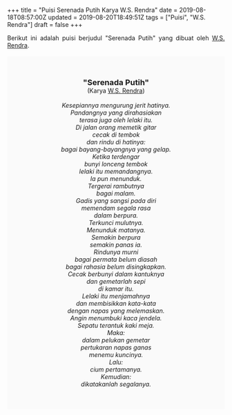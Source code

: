 +++
title = "Puisi Serenada Putih Karya W.S. Rendra"
date = 2019-08-18T08:57:00Z
updated = 2019-08-20T18:49:51Z
tags = ["Puisi", "W.S. Rendra"]
draft = false
+++

<div dir="ltr" style="text-align: left;" trbidi="on"><div style="text-align: justify;">Berikut ini adalah puisi berjudul "Serenada Putih" yang dibuat oleh <a href="https://ensiklopedia.kemdikbud.go.id/sastra/artikel/Rendra" target="_blank">W.S. Rendra</a>.</div><br /><div style="background: #FAFAFA; font-size: 14px; height: auto; margin: 0 auto; padding: 50px; text-align: center; width: auto;"><span style="font-size: 18px;"><b>"Serenada Putih"</b></span><br />(Karya <a href="https://www.sekata.web.id/tags/w.s.-rendra" target="_blank">W.S. Rendra</a>) <br /><br /><i>Kesepiannya mengurung jerit hatinya.<br />Pandangnya yang dirahasiakan<br />terasa juga oleh lelaki itu.<br />Di jalan orang memetik gitar<br />cecak di tembok<br />dan rindu di hatinya:<br />bagai bayang-bayangnya yang gelap.<br />Ketika terdengar<br />bunyi lonceng tembok<br />lelaki itu memandangnya.<br />Ia pun menunduk.<br />Tergerai rambutnya<br />bagai malam.<br />Gadis yang sangsi pada diri<br />memendam segala rasa<br />dalam berpura.<br />Terkunci mulutnya.<br />Menunduk matanya.<br />Semakin berpura<br />semakin panas ia.<br />Rindunya murni<br />bagai permata belum diasah<br />bagai rahasia belum disingkapkan.<br />Cecak berbunyi dalam kantuknya<br />dan gemetarlah sepi<br />di kamar itu.<br />Lelaki itu menjamahnya<br />dan membisikkan kata-kata<br />dengan napas yang melemaskan.<br />Angin menumbuki kaca jendela.<br />Sepatu terantuk kaki meja.<br />Maka:<br />dalam pelukan gemetar<br />pertukaran napas ganas<br />menemu kuncinya.<br />Lalu:<br />cium pertamanya.<br />Kemudian:<br />dikatakanlah segalanya.</i> </div></div>
